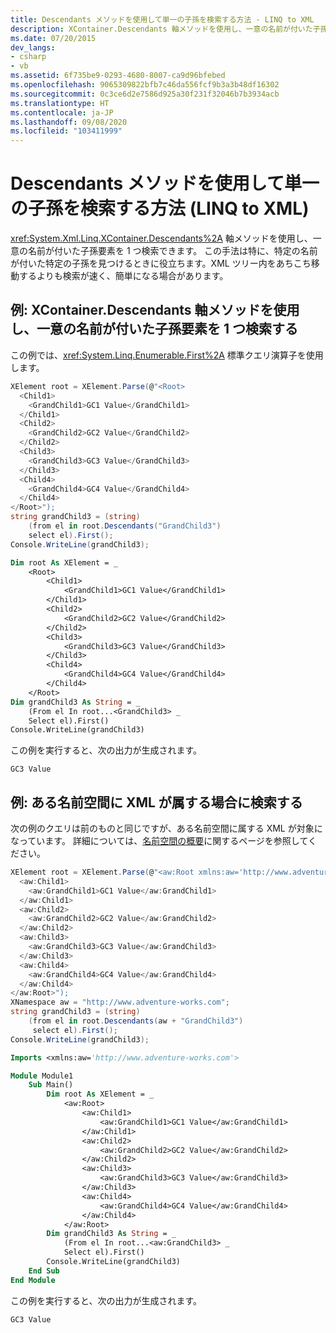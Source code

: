 ```yaml
---
title: Descendants メソッドを使用して単一の子孫を検索する方法 - LINQ to XML
description: XContainer.Descendants 軸メソッドを使用し、一意の名前が付いた子孫要素を 1 つ検索します。
ms.date: 07/20/2015
dev_langs:
- csharp
- vb
ms.assetid: 6f735be9-0293-4680-8007-ca9d96bfebed
ms.openlocfilehash: 9065309822bfb7c46da556fcf9b3a3b48df16302
ms.sourcegitcommit: 0c3ce6d2e7586d925a30f231f32046b7b3934acb
ms.translationtype: HT
ms.contentlocale: ja-JP
ms.lasthandoff: 09/08/2020
ms.locfileid: "103411999"
---
```

# <a name="how-to-find-a-single-descendant-using-the-descendants-method-linq-to-xml"></a>Descendants メソッドを使用して単一の子孫を検索する方法 (LINQ to XML)

<xref:System.Xml.Linq.XContainer.Descendants%2A> 軸メソッドを使用し、一意の名前が付いた子孫要素を 1 つ検索できます。 この手法は特に、特定の名前が付いた特定の子孫を見つけるときに役立ちます。XML ツリー内をあちこち移動するよりも検索が速く、簡単になる場合があります。

## <a name="example-use-xcontainerdescendants-to-find-a-single-uniquely-named-descendant-element"></a>例: XContainer.Descendants 軸メソッドを使用し、一意の名前が付いた子孫要素を 1 つ検索する

この例では、<xref:System.Linq.Enumerable.First%2A> 標準クエリ演算子を使用します。

```csharp
XElement root = XElement.Parse(@"<Root>
  <Child1>
    <GrandChild1>GC1 Value</GrandChild1>
  </Child1>
  <Child2>
    <GrandChild2>GC2 Value</GrandChild2>
  </Child2>
  <Child3>
    <GrandChild3>GC3 Value</GrandChild3>
  </Child3>
  <Child4>
    <GrandChild4>GC4 Value</GrandChild4>
  </Child4>
</Root>");
string grandChild3 = (string)
    (from el in root.Descendants("GrandChild3")
    select el).First();
Console.WriteLine(grandChild3);
```

```vb
Dim root As XElement = _
    <Root>
        <Child1>
            <GrandChild1>GC1 Value</GrandChild1>
        </Child1>
        <Child2>
            <GrandChild2>GC2 Value</GrandChild2>
        </Child2>
        <Child3>
            <GrandChild3>GC3 Value</GrandChild3>
        </Child3>
        <Child4>
            <GrandChild4>GC4 Value</GrandChild4>
        </Child4>
    </Root>
Dim grandChild3 As String = _
    (From el In root...<GrandChild3> _
    Select el).First()
Console.WriteLine(grandChild3)
```

この例を実行すると、次の出力が生成されます。

```output
GC3 Value
```

## <a name="example-find-when-the-xml-is-in-a-namespace"></a>例: ある名前空間に XML が属する場合に検索する

次の例のクエリは前のものと同じですが、ある名前空間に属する XML が対象になっています。 詳細については、[名前空間の概要](namespaces-overview.md)に関するページを参照してください。

```csharp
XElement root = XElement.Parse(@"<aw:Root xmlns:aw='http://www.adventure-works.com'>
  <aw:Child1>
    <aw:GrandChild1>GC1 Value</aw:GrandChild1>
  </aw:Child1>
  <aw:Child2>
    <aw:GrandChild2>GC2 Value</aw:GrandChild2>
  </aw:Child2>
  <aw:Child3>
    <aw:GrandChild3>GC3 Value</aw:GrandChild3>
  </aw:Child3>
  <aw:Child4>
    <aw:GrandChild4>GC4 Value</aw:GrandChild4>
  </aw:Child4>
</aw:Root>");
XNamespace aw = "http://www.adventure-works.com";
string grandChild3 = (string)
    (from el in root.Descendants(aw + "GrandChild3")
     select el).First();
Console.WriteLine(grandChild3);
```

```vb
Imports <xmlns:aw='http://www.adventure-works.com'>

Module Module1
    Sub Main()
        Dim root As XElement = _
            <aw:Root>
                <aw:Child1>
                    <aw:GrandChild1>GC1 Value</aw:GrandChild1>
                </aw:Child1>
                <aw:Child2>
                    <aw:GrandChild2>GC2 Value</aw:GrandChild2>
                </aw:Child2>
                <aw:Child3>
                    <aw:GrandChild3>GC3 Value</aw:GrandChild3>
                </aw:Child3>
                <aw:Child4>
                    <aw:GrandChild4>GC4 Value</aw:GrandChild4>
                </aw:Child4>
            </aw:Root>
        Dim grandChild3 As String = _
            (From el In root...<aw:GrandChild3> _
            Select el).First()
        Console.WriteLine(grandChild3)
    End Sub
End Module
```

この例を実行すると、次の出力が生成されます。

```output
GC3 Value
```
